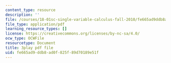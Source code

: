 ```yaml
---
content_type: resource
description: ''
file: /courses/18-01sc-single-variable-calculus-fall-2010/fe665ad9ddb8ad0f825f89d70189e51f_kCPVBl953eY.pdf
file_type: application/pdf
learning_resource_types: []
license: https://creativecommons.org/licenses/by-nc-sa/4.0/
ocw_type: OCWFile
resourcetype: Document
title: 3play pdf file
uid: fe665ad9-ddb8-ad0f-825f-89d70189e51f
---
```

